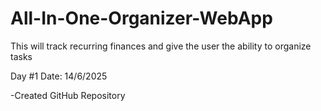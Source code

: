 # All-In-One-Organizer-WebApp
This will track recurring finances and give the user the ability to organize tasks

Day #1  Date: 14/6/2025

-Created GitHub Repository
